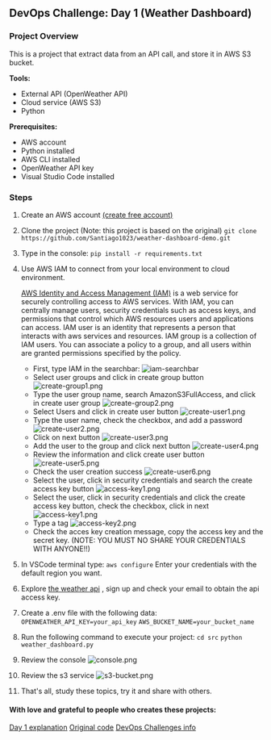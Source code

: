 ## DevOps Challenge: Day 1 (Weather Dashboard)

### Project Overview
This is a project that extract data from an API call, and store it in AWS S3 bucket.

**Tools:**
- External API (OpenWeather API)
- Cloud service (AWS S3)
- Python

**Prerequisites:**
- AWS account
- Python installed
- AWS CLI installed
- OpenWeather API key
- Visual Studio Code installed

### Steps

1. Create an AWS account [(create free account)](https://aws.amazon.com/es/free/?nc1=h_ls&all-free-tier.sort-by=item.additionalFields.SortRank&all-free-tier.sort-order=asc&awsf.Free%20Tier%20Types=*all&awsf.Free%20Tier%20Categories=*all "(create free account)")
2. Clone the project (Note: this project is based on the original)
`git clone https://github.com/Santiago1023/weather-dashboard-demo.git`
3. Type in the console:
`pip install -r requirements.txt`
4. Use AWS IAM to connect from your local environment to cloud environment.

	[AWS Identity and Access Management (IAM)](https://docs.aws.amazon.com/en_us/iam/ "AWS IAM Documentation") is a web service for securely controlling access to AWS services. With IAM, you can centrally manage users, security credentials such as access keys, and permissions that control which AWS resources users and applications can access.
	IAM user is an identity that represents a person that interacts with aws services and resources.
	IAM group is a collection of IAM users. You can associate a policy to a group, and all users within are granted permissions specified by the policy.
	- First, type IAM in the searchbar:
![iam-searchbar](/imagenes/iam-searchbar.png)
	- Select user groups and click in create group button
![create-group1.png](/imagenes/create-group1.png)
	- Type the user group name, search AmazonS3FullAccess, and click in create user group
![create-group2.png](/imagenes/create-group2.png)
	- Select Users and click in create user button
![create-user1.png](/imagenes/create-user1.png)
	- Type the user name, check the checkbox, and add a password
![create-user2.png](/imagenes/create-user2.png)
	- Click on next button
![create-user3.png](/imagenes/create-user3.png)
	- Add the user to the group and click next button
![create-user4.png](/imagenes/create-user4.png)
	- Review the information and click create user button
![create-user5.png](/imagenes/create-user5.png)
	- Check the user creation success
![create-user6.png](/imagenes/create-user6.png)
	- Select the user, click in security credentials and search the create access key button
![access-key1.png](/imagenes/access-key1.png)
	- Select the user, click in security credentials and click the create access key button, check the checkbox, click in next
![access-key1.png](/imagenes/access-key1.png)
	- Type a tag
![access-key2.png](/imagenes/access-key2.png)
	- Check the acces key creation message, copy the access key and the secret key. (NOTE: YOU MUST NO SHARE YOUR CREDENTIALS WITH ANYONE!!)
5. In VSCode terminal type:
	`aws configure`
	Enter your credentials with the default region you want.
6. Explore [the weather api](https://openweathermap.org/api "the weather api") , sign up and check your email to obtain the api access key.
7. Create a .env file with the following data:
	`OPENWEATHER_API_KEY=your_api_key`
	`AWS_BUCKET_NAME=your_bucket_name`
8. Run the following command to execute your project:
	`cd src`
	`python weather_dashboard.py`
9. Review the console
![console.png](/imagenes/console.png)
10. Review the s3 service
![s3-bucket.png](/imagenes/s3-bucket.png)
11. That's all, study these topics, try it and share with others.

#### With love and grateful to people who creates these projects:
[Day 1 explanation](https://www.youtube.com/watch?v=A95XBJFOqjw "Day 1")
[Original code](https://github.com/ShaeInTheCloud/30days-weather-dashboard/tree/main "original code")
[DevOps Challenges info](https://www.linkedin.com/posts/deshae-lyda_30-day-devops-challenge-day-1-devopsallstarschallenge-activity-7282060035038359552-yUpd?utm_source=share&utm_medium=member_desktop "DevOps Challenges info")

